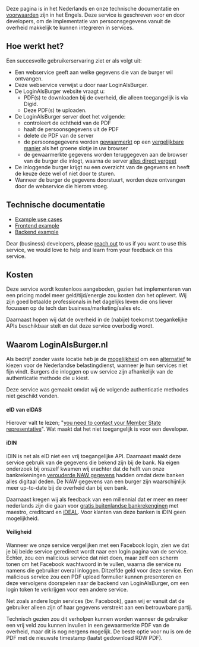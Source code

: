 <title>Meer informatie</title>

Deze pagina is in het Nederlands
en onze technische documentatie en
[voorwaarden](/terms)
zijn in het Engels.
Deze service is geschreven voor en door developers,
om de implementatie van persoonsgegevens vanuit de overheid
makkelijk te kunnen integreren in services.

## Hoe werkt het?

Een succesvolle gebruikerservaring ziet er als volgt uit:

- Een webservice geeft aan welke gegevens die van de burger wil ontvangen.
- Deze webservice verwijst u door naar LoginAlsBurger.
- De LoginAlsBurger website vraagt u:
    - PDF(s) te downloaden bij de overheid, die alleen toegangelijk is via Digid.
    - Deze PDF(s) te uploaden.
- De LoginAlsBurger server doet het volgende:
    - controleert de echtheid van de PDF
    - haalt de persoonsgegevens uit de PDF
    - delete de PDF van de server
    - de persoonsgegevens worden [gewaarmerkt](https://en.wikipedia.org/wiki/JSON_Web_Token) op een [vergelijkbare manier](https://en.wikipedia.org/wiki/Public-key_cryptography) als het groene slotje in uw browser
    - de gewaarmerkte gegevens worden teruggegeven aan de browser van de burger die inlogt, waarna de server [alles direct vergeet](https://en.wikipedia.org/wiki/Stateless_protocol)
- De inloggende burger krijgt nu een overzicht van de gegevens en heeft de keuze deze wel of niet door te sturen.
- Wanneer de burger de gegevens doorstuurt, worden deze ontvangen door de webservice die hierom vroeg.


## Technische documentatie

- [Example use cases](/example/use-cases)
- [Frontend example](/example/frontend)
- [Backend example](/example/backend)

Dear (business) developers, please
[reach out](https://www.linkedin.com/in/svlentink)
to us if you want to use this service,
we would love to help and learn from your feedback on this service.

## Kosten

Deze service wordt kostenloos aangeboden,
gezien het implementeren van een pricing model
meer geld/tijd/energie zou kosten dan het oplevert.
Wij zijn goed betaalde professionals in het dagelijks leven die ons
liever focussen op de tech dan business/marketing/sales etc.

Daarnaast hopen wij dat de overheid in de (nabije) toekomst toegankelijke
APIs beschikbaar stelt en dat deze service overbodig wordt.

## Waarom LoginAlsBurger.nl

Als bedrijf zonder vaste locatie heb je de
[mogelijkheid](https://e-resident.me/estonia-company-formation-e-residency-the-full-guide-2020/)
om een
[alternatief](https://e-resident.gov.ee/start-a-company/)
te kiezen voor de Nederlandse belastingdienst,
wanneer je hun services niet fijn vindt.
Burgers die inloggen op uw service zijn afhankelijk van de authenticatie methode die u kiest.

<!--
I quote:
Mijn Belastingdienst is tijdelijk niet bereikbaar. Dit komt doordat het maximale aantal mensen is ingelogd. Wij vragen u om later terug te komen. Onze excuses voor het ongemak.
-->

Deze service was gemaakt omdat wij de volgende authenticatie methodes niet geschikt vonden.

#### eID van eIDAS

Hierover valt te lezen;
"[you need to contact your Member State representative](https://ec.europa.eu/cefdigital/wiki/display/cefdigital/eid)".
Wat maakt dat het niet toegangelijk is voor een developer.

#### iDIN

iDIN is net als eID niet een vrij toegangelijke API.
Daarnaast maakt deze service gebruik van de gegevens
die bekend zijn bij de bank.
Na eigen onderzoek bij onszelf kwamen wij erachter dat
de helft van onze bankrekeningen
[verouderde NAW gegevens](https://www.idin.nl/over-idin/datakwaliteit/)
hadden omdat deze banken alles digitaal deden.
De NAW gegevens van een burger zijn waarschijnlijk meer up-to-date
bij de overheid dan bij een bank.

Daarnaast kregen wij als feedback van een millennial
dat er meer en meer nederlands zijn die gaan voor
[gratis buitenlandse bankrekenginen](https://gathering.tweakers.net/forum/list_messages/1984756)
met maestro, creditcard en
[iDEAL](https://blog.revolut.com/ideal-live-in-the-netherlands/).
Voor klanten van deze banken is iDIN geen mogelijkheid.

#### Veiligheid

Wanneer we onze service vergelijken met een Facebook login,
zien we dat je bij beide service geredirect wordt naar een login pagina van de service.
Echter, zou een malicious service dat niet doen,
maar zelf een scherm tonen om het Facebook wachtwoord in te vullen,
waarna die service nu namens die gebruiker overal inloggen.
Ditzelfde geld voor deze service.
Een malicious service zou een PDF upload formulier kunnen presenteren
en deze vervolgens doorspelen naar de backend van LoginAlsBurger,
om een login token te verkrijgen voor een andere service.

Net zoals andere login services (bv. Facebook),
gaan wij er vanuit dat de gebruiker alleen zijn of haar gegevens
verstrekt aan een betrouwbare partij.

Technisch gezien zou dit verholpen kunnen worden
wanneer de gebruiker een vrij veld zou kunnen invullen in een gewaarmerkte PDF
van de overheid, maar dit is nog nergens mogelijk.
De beste optie voor nu is om de PDF met de nieuwste timestamp (laatst gedownload RDW PDF).


